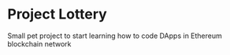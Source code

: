 # Project Lottery

Small pet project to start learning how to code DApps in Ethereum blockchain network